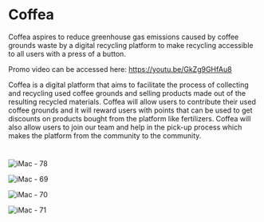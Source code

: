 # Coffea
Coffea aspires to reduce greenhouse gas emissions caused by coffee grounds waste by a digital recycling platform to make recycling accessible to all users with a press of a button.

Promo video can be accessed here: https://youtu.be/GkZg9GHfAu8

Coffea is a digital platform that aims to facilitate the process of collecting and recycling used coffee grounds and selling products made out of the resulting recycled materials. Coffea will allow users to contribute their used coffee grounds and it will reward users with points that can be used to get discounts on products bought from the platform like fertilizers. Coffea will also allow users to join our team and help in the pick-up process which makes the platform from the community to the community.
#
![iMac - 78](https://user-images.githubusercontent.com/46242342/137586257-c8ffbe0b-1c0c-43e1-939c-bb56d798d4a6.png)

![iMac - 69](https://user-images.githubusercontent.com/46242342/137586440-2ebf69d5-a3d4-405e-9461-6e9ebd1fb6a9.png)

![iMac - 70](https://user-images.githubusercontent.com/46242342/137586447-b25df876-a4ca-4c49-8f06-2a018f583b98.png)

![iMac - 71](https://user-images.githubusercontent.com/46242342/137586475-d4ad37a2-f1e9-4e15-b21c-3bf099ffc01d.png)
